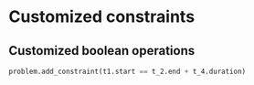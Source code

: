 # Customized constraints


## Customized boolean operations


``` py
problem.add_constraint(t1.start == t_2.end + t_4.duration)
```
